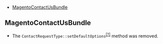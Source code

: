 - [MagentoContactUsBundle](#magentocontactusbundle)

MagentoContactUsBundle
----------------------
* The `ContactRequestType::setDefaultOptions`<sup>[[?]](https://github.com/oroinc/OroCRMMagentoContactUsBundle/tree/2.6.0/Form/Type/ContactRequestType.php#L104 "Oro\Bundle\MagentoContactUsBundle\Form\Type\ContactRequestType::setDefaultOptions")</sup> method was removed.


